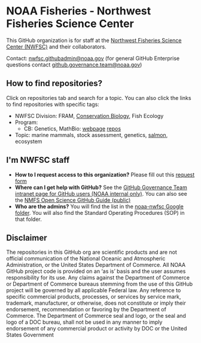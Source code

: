 # NOAA Fisheries - Northwest Fisheries Science Center

This GitHub organization is for staff at the [Northwest Fisheries Science Center (NWFSC)](https://www.fisheries.noaa.gov/about/northwest-fisheries-science-center) and their collaborators. 

Contact: nwfsc.githubadmin@noaa.gov (for general GitHub Enterprise questions contact github.governance.team@noaa.gov)

## How to find repositories? 

Click on repositories tab and search for a topic. You can also click the links to find repositories with specific tags:
* NWFSC Division: FRAM, [Conservation Biology](https://github.com/search?q=topic%3Anwfsc-cb+org%3Anoaa-nwfsc&type=Repositories), Fish Ecology
* Program:
  - CB: Genetics, MathBio: [webpage](https://noaa-nwfsc.github.io/cb-math-bio/) [repos](https://github.com/search?q=topic%3Anwfsc-cb-mathbio+org%3Anoaa-nwfsc&type=Repositories)
* Topic: marine mammals, stock assessment, genetics, [salmon](https://github.com/search?q=topic%3Asalmon+org%3Anoaa-nwfsc&type=Repositories), ecosystem

## I'm NWFSC staff

* **How to I request access to this organization?** Please fill out this [request form](https://forms.gle/gtsGeQnE7bJEhD2X6) <!-- See the [GitHub Governance Team intranet (NOAA internal only)](https://sites.google.com/noaa.gov/nmfs-st-github-governance-team/home) for instructions. -->
* **Where can I get help with GitHub?** See the [GitHub Governance Team intranet page for GitHub users (NOAA internal only)](https://sites.google.com/noaa.gov/nmfs-st-github-governance-team/github-users).
You can also see the [NMFS Open Science GitHub Guide (public)](https://nmfs-opensci.github.io/GitHub-Guide/)
* **Who are the admins?** You will find the list in the [noaa-nwfsc Google folder](https://drive.google.com/drive/folders/1k54HDpe6AcpfZ9LZzdIARFbH6wdi8pGl?usp=sharing). You will also find the Standard Operating Procedures (SOP) in that folder.
  
## Disclaimer

The repositories in this GitHub org are scientific products and are not official communication of the National Oceanic and Atmospheric Administration, or the United States Department of Commerce. All NOAA GitHub project code is provided on an ‘as is’ basis and the user assumes responsibility for its use. Any claims against the Department of Commerce or Department of Commerce bureaus stemming from the use of this GitHub project will be governed by all applicable Federal law. Any reference to specific commercial products, processes, or services by service mark, trademark, manufacturer, or otherwise, does not constitute or imply their endorsement, recommendation or favoring by the Department of Commerce. The Department of Commerce seal and logo, or the seal and logo of a DOC bureau, shall not be used in any manner to imply endorsement of any commercial product or activity by DOC or the United States Government

